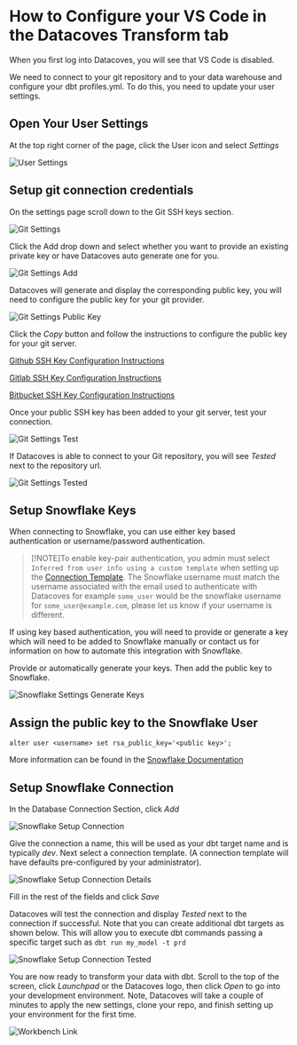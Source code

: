 # How to Configure your VS Code in the Datacoves Transform tab

When you first log into Datacoves, you will see that VS Code is disabled.

We need to connect to your git repository and to your data warehouse and configure your dbt profiles.yml. To do this, you need to update your user settings.

## Open Your User Settings

At the top right corner of the page, click the User icon and select _Settings_

![User Settings](../assets/menu_user_settings.gif)

## Setup git connection credentials

On the settings page scroll down to the Git SSH keys section.

![Git Settings](../assets/user_settings_git.png)

Click the Add drop down and select whether you want to provide an existing private key or have Datacoves auto generate one for you.

![Git Settings Add](../assets/user_settings_git2.png)

Datacoves will generate and display the corresponding public key, you will need to configure the public key for your git provider.

![Git Settings Public Key](../assets/user_settings_git3.png)

Click the _Copy_ button and follow the instructions to configure the public key for your git server.

[Github SSH Key Configuration Instructions](https://docs.github.com/en/authentication/connecting-to-github-with-ssh/adding-a-new-ssh-key-to-your-github-account)

[Gitlab SSH Key Configuration Instructions](https://www.theserverside.com/blog/Coffee-Talk-Java-News-Stories-and-Opinions/How-to-configure-GitLab-SSH-keys-for-secure-Git-connections#:~:text=Configure%20GitLab%20SSH%20keys,-Log%20into%20GitLab%20and%20click)

[Bitbucket SSH Key Configuration Instructions](https://dev.to/jorge_rockr/configuring-ssh-key-for-bitbucket-repositories-2925)

Once your public SSH key has been added to your git server, test your connection.

![Git Settings Test](../assets/user_settings_git4.png)

If Datacoves is able to connect to your Git repository, you will see _Tested_ next to the repository url.

![Git Settings Tested](../assets/user_settings_git5.png)

## Setup Snowflake Keys

When connecting to Snowflake, you can use either key based authentication or username/password authentication.

>[!NOTE]To enable key-pair authentication, you admin must select `Inferred from user info using a custom template` when setting up the [Connection Template](/how-tos/datacoves/admin/how_to_connection_template.md). The Snowflake username must match the username associated with the email used to authenticate with Datacoves for example `some_user` would be the snowflake username for `some_user@example.com`, please let us know if your username is different.

If using key based authentication, you will need to provide or generate a key which will need to be added to Snowflake manually or contact us for information on how to automate this integration with Snowflake.

Provide or automatically generate your keys. Then add the public key to Snowflake.

![Snowflake Settings Generate Keys](../assets/user_settings_snowflake.png)

## Assign the public key to the Snowflake User

```
alter user <username> set rsa_public_key='<public key>';
```

More information can be found in the [Snowflake Documentation](https://docs.snowflake.com/en/user-guide/key-pair-auth.html#step-4-assign-the-public-key-to-a-snowflake-user)

## Setup Snowflake Connection

In the Database Connection Section, click _Add_

![Snowflake Setup Connection](../assets/user_settings_snowflake2.png)

Give the connection a name, this will be used as your dbt target name and is typically _dev_. Next select a connection template. (A connection template will have defaults pre-configured by your administrator).

![Snowflake Setup Connection Details](../assets/user_settings_snowflake3.png)

Fill in the rest of the fields and click _Save_

Datacoves will test the connection and display _Tested_ next to the connection if successful. Note that you can create additional dbt targets as shown below. This will allow you to execute dbt commands passing a specific target such as `dbt run my_model -t prd`

![Snowflake Setup Connection Tested](../assets/user_settings_snowflake4.png)

You are now ready to transform your data with dbt. Scroll to the top of the screen, click _Launchpad_ or the Datacoves logo, then click *Open* to go into your development environment. Note, Datacoves will take a couple of minutes to apply the new settings, clone your repo, and finish setting up your environment for the first time.

![Workbench Link](../assets/user_settings_workbench.png)
